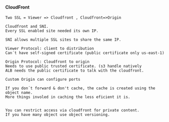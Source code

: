 #### CloudFront

    Two SSL = Viewer => Cloudfront , Cloudfront=>Origin

    Cloudfront and SNI.
    Every SSL enabled site needed its own IP.
    
    SNI allows multiple SSL sites to share the same IP.

    Viewer Protocol: client to distribution
    Can´t have self-signed certificate (public certificate only us-east-1)
    
    Origin Protocol: Cloudfront to origin
    Needs to use public trusted certificate. (s3 handle natively
    ALB needs the public certificate to talk with the cloudfront.

    Custom Origin can configure ports
    
    If you don´t forward & don't cache, the cache is created using the object name.
    More things involed in caching the less eficient it is.


    You can restrict access via cloudfront for private content.
    If you have many object use object versioning.

    

